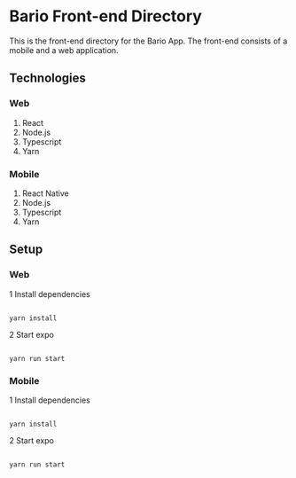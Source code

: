 # Bario Front-end Directory

This is the front-end directory for the Bario App. The front-end consists of a mobile and a web application.

## Technologies

### Web

1. React
2. Node.js
3. Typescript
4. Yarn

### Mobile

1. React Native
2. Node.js
3. Typescript
4. Yarn

## Setup

### Web

1 Install dependencies

```terminal

yarn install

```

2 Start expo

```terminal

yarn run start

```

### Mobile

1 Install dependencies

```terminal

yarn install

```

2 Start expo

```terminal

yarn run start

```
